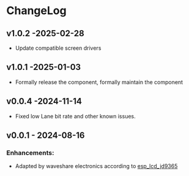 # ChangeLog

## v1.0.2 -2025-02-28

* Update compatible screen drivers

## v1.0.1 -2025-01-03

* Formally release the component, formally maintain the component

## v0.0.4 -2024-11-14

* Fixed low Lane bit rate and other known issues.

## v0.0.1 - 2024-08-16

### Enhancements:

* Adapted by waveshare electronics according to [esp_lcd_jd9365](https://components.espressif.com/components/espressif/esp_lcd_jd9365)

